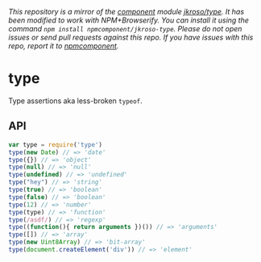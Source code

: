 *This repository is a mirror of the [component](http://component.io) module [jkroso/type](http://github.com/jkroso/type). It has been modified to work with NPM+Browserify. You can install it using the command `npm install npmcomponent/jkroso-type`. Please do not open issues or send pull requests against this repo. If you have issues with this repo, report it to [npmcomponent](https://github.com/airportyh/npmcomponent).*
# type

  Type assertions aka less-broken `typeof`.

## API

```js
var type = require('type')
type(new Date) // => 'date'
type({}) // => 'object'
type(null) // => 'null'
type(undefined) // => 'undefined'
type("hey") // => 'string'
type(true) // => 'boolean'
type(false) // => 'boolean'
type(12) // => 'number'
type(type) // => 'function'
type(/asdf/) // => 'regexp'
type((function(){ return arguments })()) // => 'arguments'
type([]) // => 'array'
type(new Uint8Array) // => 'bit-array'
type(document.createElement('div')) // => 'element'
```
